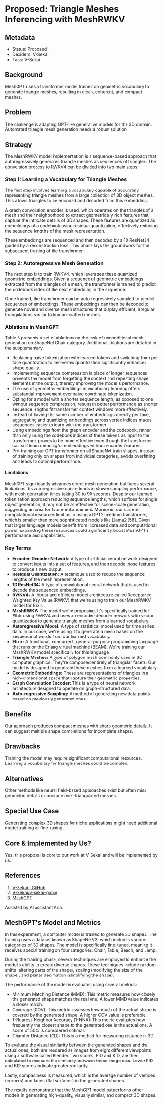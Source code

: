 # Proposed: Triangle Meshes Inferencing with MeshRWKV

## Metadata

- Status: Proposed
- Deciders: V-Sekai
- Tags: V-Sekai

## Background

MeshGPT uses a transformer model trained on geometric vocabulary to generate triangle meshes, resulting in clean, coherent, and compact meshes.

## Problem

The challenge is adapting GPT-like generative models for the 3D domain. Automated triangle mesh generation needs a robust solution.

## Strategy

The MeshRWKV model implementation is a sequence-based approach that autoregressively generates triangle meshes as sequences of triangles. The conversion process to RWKV4 can be divided into two main steps:

### Step 1: Learning a Vocabulary for Triangle Meshes

The first step involves learning a vocabulary capable of accurately representing triangle meshes from a large collection of 3D object meshes. This allows triangles to be encoded and decoded from this embedding.

A graph convolution encoder is used, which operates on the triangles of a mesh and their neighborhood to extract geometrically rich features that capture the intricate details of 3D shapes. These features are quantized as embeddings of a codebook using residual quantization, effectively reducing the sequence lengths of the mesh representation.

These embeddings are sequenced and then decoded by a 1D ResNet34 guided by a reconstruction loss. This phase lays the groundwork for the subsequent training of the transformer.

### Step 2: Autoregressive Mesh Generation

The next step is to train RWKV4, which leverages these quantized geometric embeddings. Given a sequence of geometric embeddings extracted from the triangles of a mesh, the transformer is trained to predict the codebook index of the next embedding in the sequence.

Once trained, the transformer can be auto-regressively sampled to predict sequences of embeddings. These embeddings can then be decoded to generate novel and diverse mesh structures that display efficient, irregular triangulations similar to human-crafted meshes.

### Ablations in MeshGPT

Table 3 presents a set of ablations on the task of unconditional mesh generation on ShapeNet Chair category. Additional ablations are detailed in the supplementary.

- Replacing naive tokenization with learned tokens and switching from per face quantization to per-vertex quantization significantly enhances shape quality.
- Implementing sequence compression in place of longer sequences prevents the model from forgetting the context and repeating shape elements in the output, thereby improving the model's performance.
- The use of geometric embeddings in vocabulary learning offers substantial improvement over naive coordinate tokenization.
- Opting for a model with a shorter sequence length, as opposed to one without sequence compression, results in better performance as shorter sequence lengths fit transformer context windows more effectively.
- Instead of having the same number of embeddings directly per face, aggregating and quantizing embeddings across vertex indices makes sequences easier to learn with the transformer.
- Using embeddings from the graph encoder and the codebook, rather than only using the codebook indices of these tokens as input to the transformer, proves to be more effective even though the transformer can still learn meaningful embeddings without encoder features.
- Pre-training our GPT transformer on all ShapeNet train shapes, instead of training only on shapes from individual categories, avoids overfitting and leads to optimal performance.

#### Limitations

MeshGPT significantly advances direct mesh generation but faces several limitations. Its autoregressive nature leads to slower sampling performance, with mesh generation times taking 30 to 90 seconds. Despite our learned tokenization approach reducing sequence lengths, which suffices for single object generation, it may not be as effective for scene-scale generation, suggesting an area for future enhancement. Moreover, our current computational resources limit us to using a GPT2-medium transformer, which is smaller than more sophisticated models like Llama2 [58]. Given that larger language models benefit from increased data and computational power, expanding these resources could significantly boost MeshGPT’s performance and capabilities.

### Key Terms

- **Encoder-Decoder Network:** A type of artificial neural network designed to convert inputs into a set of features, and then decode those features to produce a new output.
- **Residual Quantization:** A technique used to reduce the sequence lengths of the mesh representation.
- **1D ResNet34:** A type of convolutional neural network that is used to decode the sequenced embeddings.
- **RWKV4:** A robust and efficient model architecture called Receptance Weighted Key Value (RWKV) that we're using to train our MeshRWKV model for Elixir.
- **MeshRWKV:** The model we're proposing. It's specifically trained for Elixir using RWKV4 and uses an encoder-decoder network with vector quantization to generate triangle meshes from a learned vocabulary.
- **Autoregressive Model:** A type of statistical model used for time series data. In our case, we're using it to generate a mesh based on the sequence of words from our learned vocabulary.
- **Elixir:** A functional, concurrent, general-purpose programming language that runs on the Erlang virtual machine (BEAM). We're training our MeshRWKV model specifically for this language.
- **Triangle Meshes:** A type of polygon mesh commonly used in 3D computer graphics. They're composed entirely of triangular facets. Our model is designed to generate these meshes from a learned vocabulary.
- **Geometric Embeddings:** These are representations of triangles in a high-dimensional space that capture their geometric properties.
- **Graph Convolution Encoder:** This is a type of neural network architecture designed to operate on graph-structured data.
- **Auto-regressive Sampling:** A method of generating new data points based on previously generated ones.

## Benefits

Our approach produces compact meshes with sharp geometric details. It can suggest multiple shape completions for incomplete shapes.

## Drawbacks

Training the model may require significant computational resources. Learning a vocabulary for triangle meshes could be complex.

## Alternatives

Other methods like neural field-based approaches exist but often miss geometric details or produce over-triangulated meshes.

## Special Use Case

Generating complex 3D shapes for niche applications might need additional model training or fine-tuning.

## Core & Implemented by Us?

Yes, this proposal is core to our work at V-Sekai and will be implemented by us.

## References

1. [V-Sekai · GitHub](https://github.com/v-sekai)
2. [V-Sekai/v-sekai-game](https://github.com/v-sekai/v-sekai-game)
3. [MeshGPT](https://nihalsid.github.io/mesh-gpt/)

Assisted by AI assistant Aria.

## MeshGPT's Model and Metrics

In this experiment, a computer model is trained to generate 3D shapes. The training uses a dataset known as ShapeNetV2, which includes various categories of 3D shapes. The model is specifically fine-tuned, meaning it receives special training on four categories: Chair, Table, Bench, and Lamp.

During the training phase, several techniques are employed to enhance the model's ability to create diverse shapes. These techniques include random shifts (altering parts of the shape), scaling (modifying the size of the shape), and planar decimation (simplifying the shape).

The performance of the model is evaluated using several metrics:

- Minimum Matching Distance (MMD): This metric measures how closely the generated shape matches the real one. A lower MMD value indicates a closer match.
- Coverage (COV): This metric assesses how much of the actual shape is covered by the generated shape. A higher COV value is preferable.
- 1-Nearest-Neighbor Accuracy (1-NNA): This metric evaluates how frequently the closest shape to the generated one is the actual one. A score of 50% is considered optimal.
- Chamfer Distance (CD): This is a method for measuring distance in 3D.

To evaluate the visual similarity between the generated shapes and the actual ones, both are rendered as images from eight different viewpoints using a software called Blender. Two scores, FID and KID, are then calculated to measure the similarity between these image sets. Lower FID and KID scores indicate greater similarity.

Lastly, compactness is measured, which is the average number of vertices (corners) and faces (flat surfaces) in the generated shapes.

The results demonstrate that the MeshGPT model outperforms other models in generating high-quality, visually similar, and compact 3D shapes.
